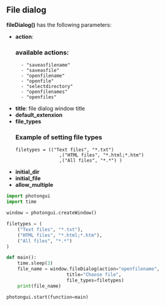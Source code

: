 ## File dialog

**fileDialog()** has the following parameters:
- **action**:
    ### available actions:
        - "saveasfilename"
        - "saveasfile"
        - "openfilename"
        - "openfile"
        - "selectdirectory"
        - "openfilenames"
        - "openfiles"
 - **title**: file dialog window title 
 - **default_extenxion**
 - **file_types**
    ### Example of setting file types
    ```
    filetypes = (("Text files", "*.txt")
                    ,("HTML files", "*.html;*.htm")
                    ,("All files", "*.*") )
    ```
- **initial_dir**
- **initial_file**
- **allow_multiple**
  
```python
import photongui
import time

window = photongui.createWindow()

filetypes = (
    ("Text files", "*.txt"),
    ("HTML files", "*.html;*.htm"),
    ("All files", "*.*")
)

def main():
    time.sleep(3)
    file_name = window.fileDialog(action="openfilename",
                      title="Choose file",
                      file_types=filetypes)
    print(file_name)

photongui.start(function=main)
```